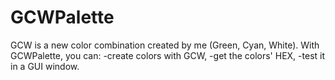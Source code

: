# GCWPalette
GCW is a new color combination created by me (Green, Cyan, White). With GCWPalette, you can: -create colors with GCW, -get the colors' HEX, -test it in a GUI window.
